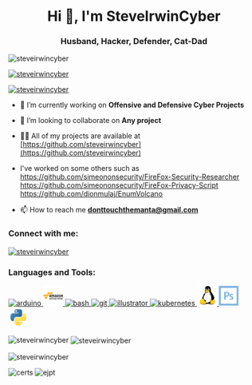 <h1 align="center">Hi 👋, I'm SteveIrwinCyber</h1>
<h3 align="center">Husband, Hacker, Defender, Cat-Dad</h3>

<p align="left"> <img src="https://komarev.com/ghpvc/?username=steveirwincyber&label=Profile%20views&color=0e75b6&style=flat" alt="steveirwincyber" /> </p>

<p align="left"> <a href="https://github.com/ryo-ma/github-profile-trophy"><img src="https://github-profile-trophy.vercel.app/?username=steveirwincyber" alt="steveirwincyber" /></a> </p>

<p align="left"> <a href="https://twitter.com/steveirwincyber" target="blank"><img src="https://img.shields.io/twitter/follow/steveirwincyber?logo=twitter&style=for-the-badge" alt="steveirwincyber" /></a> </p>

- 🔭 I’m currently working on **Offensive and Defensive Cyber Projects**

- 👯 I’m looking to collaborate on **Any project**

- 👨‍💻 All of my projects are available at [https://github.com/steveirwincyber](https://github.com/steveirwincyber)

- I've worked on some others such as 
        https://github.com/simeononsecurity/FireFox-Security-Researcher
        https://github.com/simeononsecurity/FireFox-Privacy-Script
        https://github.com/dionmulaj/EnumVolcano

- 📫 How to reach me **donttouchthemanta@gmail.com**

<h3 align="left">Connect with me:</h3>
<p align="left">
<a href="https://twitter.com/steveirwincyber" target="blank"><img align="center" src="https://raw.githubusercontent.com/rahuldkjain/github-profile-readme-generator/master/src/images/icons/Social/twitter.svg" alt="steveirwincyber" height="30" width="40" /></a>
</p>

<h3 align="left">Languages and Tools:</h3>
<p align="left"> <a href="https://www.arduino.cc/" target="_blank" rel="noreferrer"> <img src="https://cdn.worldvectorlogo.com/logos/arduino-1.svg" alt="arduino" width="40" height="40"/> </a> <a href="https://aws.amazon.com" target="_blank" rel="noreferrer"> <img src="https://raw.githubusercontent.com/devicons/devicon/master/icons/amazonwebservices/amazonwebservices-original-wordmark.svg" alt="aws" width="40" height="40"/> </a> <a href="https://www.gnu.org/software/bash/" target="_blank" rel="noreferrer"> <img src="https://www.vectorlogo.zone/logos/gnu_bash/gnu_bash-icon.svg" alt="bash" width="40" height="40"/> </a> <a href="https://git-scm.com/" target="_blank" rel="noreferrer"> <img src="https://www.vectorlogo.zone/logos/git-scm/git-scm-icon.svg" alt="git" width="40" height="40"/> </a> <a href="https://www.adobe.com/in/products/illustrator.html" target="_blank" rel="noreferrer"> <img src="https://www.vectorlogo.zone/logos/adobe_illustrator/adobe_illustrator-icon.svg" alt="illustrator" width="40" height="40"/> </a> <a href="https://kubernetes.io" target="_blank" rel="noreferrer"> <img src="https://www.vectorlogo.zone/logos/kubernetes/kubernetes-icon.svg" alt="kubernetes" width="40" height="40"/> </a> <a href="https://www.linux.org/" target="_blank" rel="noreferrer"> <img src="https://raw.githubusercontent.com/devicons/devicon/master/icons/linux/linux-original.svg" alt="linux" width="40" height="40"/> </a> <a href="https://www.photoshop.com/en" target="_blank" rel="noreferrer"> <img src="https://raw.githubusercontent.com/devicons/devicon/master/icons/photoshop/photoshop-line.svg" alt="photoshop" width="40" height="40"/> </a> <a href="https://www.python.org" target="_blank" rel="noreferrer"> <img src="https://raw.githubusercontent.com/devicons/devicon/master/icons/python/python-original.svg" alt="python" width="40" height="40"/> </a> </p>

<p><img align="left" src="https://github-readme-stats.vercel.app/api/top-langs?username=steveirwincyber&show_icons=true&locale=en&layout=compact" alt="steveirwincyber" /></p>

<p>&nbsp;<img align="center" src="https://github-readme-stats.vercel.app/api?username=steveirwincyber&show_icons=true&locale=en" alt="steveirwincyber" /></p>

<p><img align="center" src="https://github-readme-streak-stats.herokuapp.com/?user=steveirwincyber&" alt="steveirwincyber" /></p>

![certs](https://user-images.githubusercontent.com/55242374/161316479-83d4e60f-358c-46c0-a5d9-3dff29a25a96.PNG)
![ejpt](https://user-images.githubusercontent.com/55242374/161316686-5f1ee7f2-930a-4a60-b6ff-6066f4c87107.PNG)
